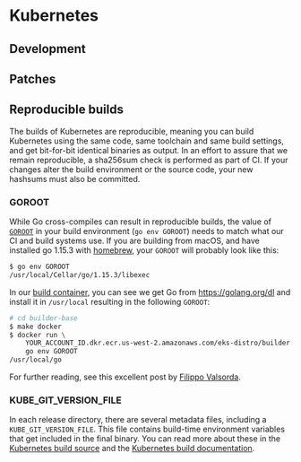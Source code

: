 # Kubernetes

## Development

## Patches

## Reproducible builds

The builds of Kubernetes are reproducible, meaning you can build Kubernetes
using the same code, same toolchain and same build settings, and get bit-for-bit
identical binaries as output. In an effort to assure that we remain
reproducible, a sha256sum check is performed as part of CI. If your changes
alter the build environment or the source code, your new hashsums must also be
committed.

### GOROOT

While Go cross-compiles can result in reproducible builds, the value of
[`GOROOT`](https://golang.org/doc/install/source#environment) in your build
environment (`go env GOROOT`) needs to match what our CI and build systems use.
If you are building from macOS, and have installed go 1.15.3 with
[homebrew](https://brew.sh), your `GOROOT` will probably look like this:
``` bash
$ go env GOROOT
/usr/local/Cellar/go/1.15.3/libexec
```
In our [build container](https://github.com/aws/eks-distro-build-tooling/blob/main/builder-base/README.md), you can see we
get Go from https://golang.org/dl and install it in `/usr/local`
resulting in the following `GOROOT`:
```bash
# cd builder-base
$ make docker
$ docker run \
    YOUR_ACCOUNT_ID.dkr.ecr.us-west-2.amazonaws.com/eks-distro/builder:latest \
    go env GOROOT
/usr/local/go
```

For further reading, see this excellent post by [Filippo
Valsorda](https://blog.filippo.io/reproducing-go-binaries-byte-by-byte/).

### KUBE_GIT_VERSION_FILE

In each release directory, there are several metadata files, including a
`KUBE_GIT_VERSION_FILE`. This file contains build-time environment variables
that get included in the final binary. You can read more about these in the
[Kubernetes build
source](https://github.com/kubernetes/kubernetes/blob/v1.18.9/hack/lib/version.sh#L17-L32)
and the [Kubernetes build
documentation](https://github.com/kubernetes/kubernetes/blob/v1.18.9/build/README.md#reproducibility).

